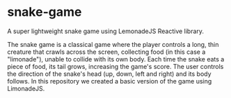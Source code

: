 # snake-game
A super lightweight snake game using LemonadeJS Reactive library.

The snake game is a classical game where the player controls a long, thin creature that crawls across the screen, collecting food (in this case a "limonade"), unable to collide with its own body. Each time the snake eats a piece of food, its tail grows, increasing the game's score. The user controls the direction of the snake's head (up, down, left and right) and its body follows. In this repository we created a basic version of the game using LimonadeJS.
